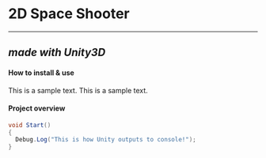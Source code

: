 # 2D Space Shooter

---
## *made with Unity3D*
#### How to install & use

This is a sample text. This is a sample text.

#### Project overview

```C#
void Start()
{
  Debug.Log("This is how Unity outputs to console!");
}
```
